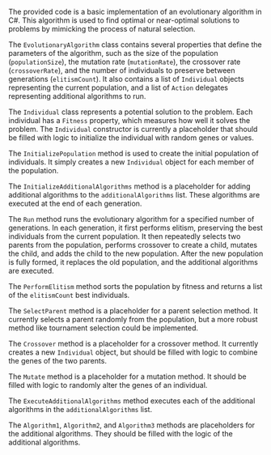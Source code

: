 The provided code is a basic implementation of an evolutionary algorithm in C#. This algorithm is used to find optimal or near-optimal solutions to problems by mimicking the process of natural selection.

The `EvolutionaryAlgorithm` class contains several properties that define the parameters of the algorithm, such as the size of the population (`populationSize`), the mutation rate (`mutationRate`), the crossover rate (`crossoverRate`), and the number of individuals to preserve between generations (`elitismCount`). It also contains a list of `Individual` objects representing the current population, and a list of `Action` delegates representing additional algorithms to run.

The `Individual` class represents a potential solution to the problem. Each individual has a `Fitness` property, which measures how well it solves the problem. The `Individual` constructor is currently a placeholder that should be filled with logic to initialize the individual with random genes or values.

The `InitializePopulation` method is used to create the initial population of individuals. It simply creates a new `Individual` object for each member of the population.

The `InitializeAdditionalAlgorithms` method is a placeholder for adding additional algorithms to the `additionalAlgorithms` list. These algorithms are executed at the end of each generation.

The `Run` method runs the evolutionary algorithm for a specified number of generations. In each generation, it first performs elitism, preserving the best individuals from the current population. It then repeatedly selects two parents from the population, performs crossover to create a child, mutates the child, and adds the child to the new population. After the new population is fully formed, it replaces the old population, and the additional algorithms are executed.

The `PerformElitism` method sorts the population by fitness and returns a list of the `elitismCount` best individuals.

The `SelectParent` method is a placeholder for a parent selection method. It currently selects a parent randomly from the population, but a more robust method like tournament selection could be implemented.

The `Crossover` method is a placeholder for a crossover method. It currently creates a new `Individual` object, but should be filled with logic to combine the genes of the two parents.

The `Mutate` method is a placeholder for a mutation method. It should be filled with logic to randomly alter the genes of an individual.

The `ExecuteAdditionalAlgorithms` method executes each of the additional algorithms in the `additionalAlgorithms` list.

The `Algorithm1`, `Algorithm2`, and `Algorithm3` methods are placeholders for the additional algorithms. They should be filled with the logic of the additional algorithms.


